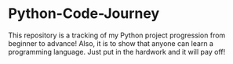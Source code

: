# Python-Code-Journey
This repository is a tracking of my Python project progression from beginner to advance!
Also, it is to show that anyone can learn a programming language.
Just put in the hardwork and it will pay off!
